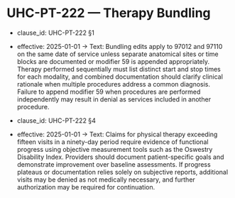 # UHC-PT-222 — Therapy Bundling
- clause_id: UHC-PT-222 §1
- effective: 2025-01-01 →
Text: Bundling edits apply to 97012 and 97110 on the same date of service unless separate anatomical sites or time blocks are documented or modifier 59 is appended appropriately. Therapy performed sequentially must list distinct start and stop times for each modality, and combined documentation should clarify clinical rationale when multiple procedures address a common diagnosis. Failure to append modifier 59 when procedures are performed independently may result in denial as services included in another procedure.

- clause_id: UHC-PT-222 §4
- effective: 2025-01-01 →
Text: Claims for physical therapy exceeding fifteen visits in a ninety-day period require evidence of functional progress using objective measurement tools such as the Oswestry Disability Index. Providers should document patient-specific goals and demonstrate improvement over baseline assessments. If progress plateaus or documentation relies solely on subjective reports, additional visits may be denied as not medically necessary, and further authorization may be required for continuation.
